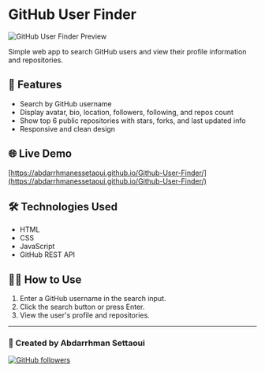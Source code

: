 # GitHub User Finder

![GitHub User Finder Preview](https://raw.githubusercontent.com/abdarrhmanessetaoui/Github-User-Finder/main/screenshot.png)

Simple web app to search GitHub users and view their profile information and repositories.

## 🚀 Features
- Search by GitHub username
- Display avatar, bio, location, followers, following, and repos count
- Show top 6 public repositories with stars, forks, and last updated info
- Responsive and clean design

## 🌐 Live Demo
[https://abdarrhmanessetaoui.github.io/Github-User-Finder/](https://abdarrhmanessetaoui.github.io/Github-User-Finder/)

## 🛠️ Technologies Used
- HTML
- CSS
- JavaScript
- GitHub REST API

## 🧑‍💻 How to Use
1. Enter a GitHub username in the search input.
2. Click the search button or press Enter.
3. View the user's profile and repositories.

---

### 📧 Created by Abdarrhman Settaoui

[![GitHub followers](https://img.shields.io/github/followers/abdarrhmanessetaoui?label=Follow&style=social)](https://github.com/abdarrhmanessetaoui)
